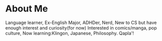 # About Me

Language learner, Ex-English Major, ADHDer, Nerd, New to CS but have enough interest and curiosity(for now)
Interested in comics/manga, pop culture, 
Now learning:Klingon, Japanese, Philosophy.
Qapla'!
